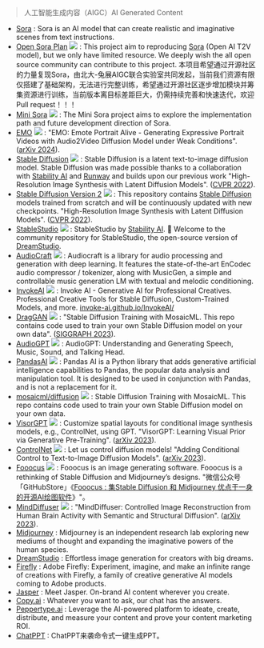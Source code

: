 > 人工智能生成内容（AIGC）AI Generated Content
>

+ [Sora](https://openai.com/sora) : Sora is an AI model that can create realistic and imaginative scenes from text instructions.
+ [Open Sora Plan](https://github.com/PKU-YuanGroup/Open-Sora-Plan) ![](https://img.shields.io/github/stars/PKU-YuanGroup/Open-Sora-Plan?style=social) : This project aim to reproducing [Sora](https://openai.com/sora) (Open AI T2V model), but we only have limited resource. We deeply wish the all open source community can contribute to this project. 本项目希望通过开源社区的力量复现Sora，由北大-兔展AIGC联合实验室共同发起，当前我们资源有限仅搭建了基础架构，无法进行完整训练，希望通过开源社区逐步增加模块并筹集资源进行训练，当前版本离目标差距巨大，仍需持续完善和快速迭代，欢迎Pull request！！！
+ [Mini Sora](https://github.com/mini-sora/minisora) ![](https://img.shields.io/github/stars/mini-sora/minisora?style=social) : The Mini Sora project aims to explore the implementation path and future development direction of Sora.
+ [EMO](https://github.com/HumanAIGC/EMO) ![](https://img.shields.io/github/stars/HumanAIGC/EMO?style=social) : "EMO: Emote Portrait Alive - Generating Expressive Portrait Videos with Audio2Video Diffusion Model under Weak Conditions". ([arXiv 2024](https://arxiv.org/abs/2402.17485)).
+ [Stable Diffusion](https://github.com/CompVis/stable-diffusion) ![](https://img.shields.io/github/stars/CompVis/stable-diffusion?style=social) : Stable Diffusion is a latent text-to-image diffusion model. Stable Diffusion was made possible thanks to a collaboration with [Stability AI](https://stability.ai/) and [Runway](https://runwayml.com/) and builds upon our previous work "High-Resolution Image Synthesis with Latent Diffusion Models". ([CVPR 2022](https://openaccess.thecvf.com/content/CVPR2022/html/Rombach_High-Resolution_Image_Synthesis_With_Latent_Diffusion_Models_CVPR_2022_paper.html)).
+ [Stable Diffusion Version 2](https://github.com/Stability-AI/stablediffusion) ![](https://img.shields.io/github/stars/Stability-AI/stablediffusion?style=social) : This repository contains [Stable Diffusion](https://github.com/CompVis/stable-diffusion) models trained from scratch and will be continuously updated with new checkpoints. "High-Resolution Image Synthesis with Latent Diffusion Models". ([CVPR 2022](https://openaccess.thecvf.com/content/CVPR2022/html/Rombach_High-Resolution_Image_Synthesis_With_Latent_Diffusion_Models_CVPR_2022_paper.html)).
+ [StableStudio](https://github.com/Stability-AI/StableStudio) ![](https://img.shields.io/github/stars/Stability-AI/StableStudio?style=social) : StableStudio by [Stability AI](https://stability.ai/). 👋 Welcome to the community repository for StableStudio, the open-source version of [DreamStudio](https://dreamstudio.ai/).
+ [AudioCraft](https://github.com/facebookresearch/audiocraft) ![](https://img.shields.io/github/stars/facebookresearch/audiocraft?style=social) : Audiocraft is a library for audio processing and generation with deep learning. It features the state-of-the-art EnCodec audio compressor / tokenizer, along with MusicGen, a simple and controllable music generation LM with textual and melodic conditioning.
+ [InvokeAI](https://github.com/invoke-ai/InvokeAI) ![](https://img.shields.io/github/stars/invoke-ai/InvokeAI?style=social) : Invoke AI - Generative AI for Professional Creatives. Professional Creative Tools for Stable Diffusion, Custom-Trained Models, and more. [invoke-ai.github.io/InvokeAI/](https://invoke-ai.github.io/InvokeAI/)
+ [DragGAN](https://github.com/XingangPan/DragGAN) ![](https://img.shields.io/github/stars/XingangPan/DragGAN?style=social) : "Stable Diffusion Training with MosaicML. This repo contains code used to train your own Stable Diffusion model on your own data". ([SIGGRAPH 2023](https://vcai.mpi-inf.mpg.de/projects/DragGAN/)).
+ [AudioGPT](https://github.com/AIGC-Audio/AudioGPT) ![](https://img.shields.io/github/stars/AIGC-Audio/AudioGPT?style=social) : AudioGPT: Understanding and Generating Speech, Music, Sound, and Talking Head.
+ [PandasAI](https://github.com/gventuri/pandas-ai) ![](https://img.shields.io/github/stars/gventuri/pandas-ai?style=social) : Pandas AI is a Python library that adds generative artificial intelligence capabilities to Pandas, the popular data analysis and manipulation tool. It is designed to be used in conjunction with Pandas, and is not a replacement for it.
+ [mosaicml/diffusion](https://github.com/mosaicml/diffusion) ![](https://img.shields.io/github/stars/mosaicml/diffusion?style=social) : Stable Diffusion Training with MosaicML. This repo contains code used to train your own Stable Diffusion model on your own data.
+ [VisorGPT](https://github.com/Sierkinhane/VisorGPT) ![](https://img.shields.io/github/stars/Sierkinhane/VisorGPT?style=social) : Customize spatial layouts for conditional image synthesis models, e.g., ControlNet, using GPT. "VisorGPT: Learning Visual Prior via Generative Pre-Training". ([arXiv 2023](https://arxiv.org/abs/2305.13777)).
+ [ControlNet](https://github.com/lllyasviel/ControlNet) ![](https://img.shields.io/github/stars/lllyasviel/ControlNet?style=social) : Let us control diffusion models! "Adding Conditional Control to Text-to-Image Diffusion Models". ([arXiv 2023](https://arxiv.org/abs/2302.05543)).
+ [Fooocus](https://github.com/lllyasviel/Fooocus) ![](https://img.shields.io/github/stars/lllyasviel/Fooocus?style=social) : Fooocus is an image generating software. Fooocus is a rethinking of Stable Diffusion and Midjourney’s designs. "微信公众号「GitHubStore」《[Fooocus : 集Stable Diffusion 和 Midjourney 优点于一身的开源AI绘图软件](https://mp.weixin.qq.com/s/adyXek6xcz5aOPAGqZBrvg)》"。
+ [MindDiffuser](https://github.com/ReedOnePeck/MindDiffuser) ![](https://img.shields.io/github/stars/ReedOnePeck/MindDiffuser?style=social) : "MindDiffuser: Controlled Image Reconstruction from Human Brain Activity with Semantic and Structural Diffusion". ([arXiv 2023](https://arxiv.org/abs/2308.04249)).
+ [Midjourney](https://www.midjourney.com/) : Midjourney is an independent research lab exploring new mediums of thought and expanding the imaginative powers of the human species.
+ [DreamStudio](https://dreamstudio.ai/) : Effortless image generation for creators with big dreams.
+ [Firefly](https://www.adobe.com/sensei/generative-ai/firefly.html) : Adobe Firefly: Experiment, imagine, and make an infinite range of creations with Firefly, a family of creative generative AI models coming to Adobe products.
+ [Jasper](https://www.jasper.ai/) : Meet Jasper. On-brand AI content wherever you create.
+ [Copy.ai](https://www.copy.ai/) : Whatever you want to ask, our chat has the answers.
+ [Peppertype.ai](https://www.peppercontent.io/peppertype-ai/) : Leverage the AI-powered platform to ideate, create, distribute, and measure your content and prove your content marketing ROI.
+ [ChatPPT](https://chat-ppt.com/) : ChatPPT来袭命令式一键生成PPT。



